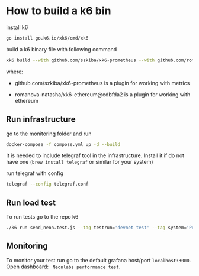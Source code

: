 # How to build a k6 bin

install k6
```bash
go install go.k6.io/xk6/cmd/xk6
```
 build  a k6 binary file with following command
 ```bash
 xk6 build --with github.com/szkiba/xk6-prometheus --with github.com/romanova-natasha/xk6-ethereum@edbfda2
```
 where: 

- github.com/szkiba/xk6-prometheus is a plugin for working with metrics

- romanova-natasha/xk6-ethereum@edbfda2 is a plugin for working with ethereum



## Run infrastructure
go to the monitoring folder and run
```bash
docker-compose -f compose.yml up -d --build
```
It is needed to include telegraf tool in the infrastructure. Install it if do not have one (```brew install telegraf``` or similar for your system)

run telegraf with config
```bash
telegraf --config telegraf.conf
```
## Run load test
To run tests go to the repo k6
```bash
./k6 run send_neon.test.js --tag testrun='devnet test' --tag system='Proxy' -o 'prometheus=namespace=k6'
```
## Monitoring
To monitor your test run go to the default grafana host/port ```localhost:3000```. Open dashboard: ``` Neonlabs performance test```.